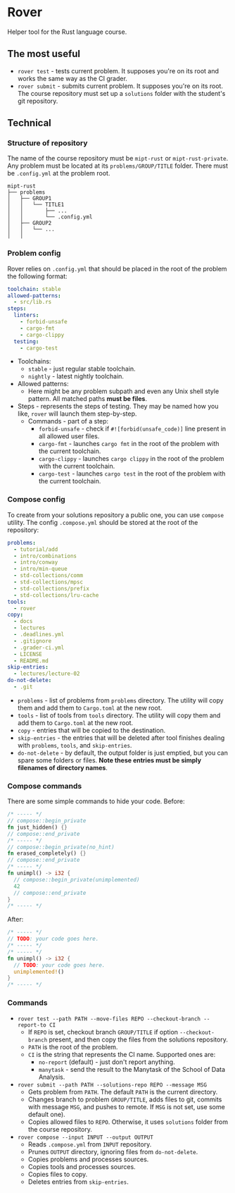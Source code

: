 # Rover

Helper tool for the Rust language course.

## The most useful

- `rover test` - tests current problem. It supposes you're on its root and works the same way as the CI grader.
- `rover submit` - submits current problem. It supposes you're on its root. The course repository must set up a `solutions` folder with the student's git repository.

## Technical

### Structure of repository

The name of the course repository must be `mipt-rust` or `mipt-rust-private`. Any problem must be located at its `problems/GROUP/TITLE` folder. There must be `.config.yml` at the problem root.

```plain
mipt-rust
├── problems
│   ├── GROUP1
│   │   └── TITLE1
│   │       ├── ...
│   │       └── .config.yml
│   ├── GROUP2
│   │   └── ...
│   │
```

### Problem config

Rover relies on `.config.yml` that should be placed in the root of the problem the following format:

```yml
toolchain: stable
allowed-patterns:
  - src/lib.rs
steps:
  linters:
    - forbid-unsafe
    - cargo-fmt
    - cargo-clippy
  testing:
    - cargo-test
```

- Toolchains:
  - `stable` - just regular stable toolchain.
  - `nightly` - latest nightly toolchain.
- Allowed patterns:
  - Here might be any problem subpath and even any Unix shell style pattern. All matched paths **must be files**.
- Steps - represents the steps of testing. They may be named how you like, `rover` will launch them step-by-step.
  - Commands - part of a step:
    - `forbid-unsafe` - check if `#![forbid(unsafe_code)]` line present in all allowed user files.
    - `cargo-fmt` - launches `cargo fmt` in the root of the problem with the current toolchain.
    - `cargo-clippy` - launches `cargo clippy` in the root of the problem with the current toolchain.
    - `cargo-test` - launches `cargo test` in the root of the problem with the current toolchain.

### Compose config

To create from your solutions repository a public one, you can use `compose` utility. The config `.compose.yml` should be stored at the root of the repository:

```yml
problems:
  - tutorial/add
  - intro/combinations
  - intro/conway
  - intro/min-queue
  - std-collections/comm
  - std-collections/mpsc
  - std-collections/prefix
  - std-collections/lru-cache
tools:
  - rover
copy:
  - docs
  - lectures
  - .deadlines.yml
  - .gitignore
  - .grader-ci.yml
  - LICENSE
  - README.md
skip-entries:
  - lectures/lecture-02
do-not-delete:
  - .git
```

- `problems` - list of problems from `problems` directory. The utility will copy them and add them to `Cargo.toml` at the new root.
- `tools` - list of tools from `tools` directory. The utility will copy them and add them to `Cargo.toml` at the new root.
- `copy` - entries that will be copied to the destination.
- `skip-entries` - the entries that will be deleted after tool finishes dealing with `problems`, `tools`, and `skip-entries`.
- `do-not-delete` - by default, the output folder is just emptied, but you can spare some folders or files. **Note these entries must be simply filenames of directory names**.

### Compose commands

There are some simple commands to hide your code. Before:

```rust
/* ----- */
// compose::begin_private
fn just_hidden() {}
// compose::end_private
/* ----- */
// compose::begin_private(no_hint)
fn erased_completely() {}
// compose::end_private
/* ----- */
fn unimpl() -> i32 {
  // compose::begin_private(unimplemented)
  42
  // compose::end_private
}
/* ----- */
```

After:

```rust
/* ----- */
// TODO: your code goes here.
/* ----- */
/* ----- */
fn unimpl() -> i32 {
  // TODO: your code goes here.
  unimplemented!()
}
/* ----- */
```

### Commands

- `rover test --path PATH --move-files REPO --checkout-branch --report-to CI`
  - If `REPO` is set, checkout branch `GROUP/TITLE` if option `--checkout-branch` present, and then copy the files from the solutions repository.
  - `PATH` is the root of the problem.
  - `CI` is the string that represents the CI name. Supported ones are:
    - `no-report` (default) - just don't report anything.
    - `manytask` - send the result to the Manytask of the School of Data Analysis.
- `rover submit --path PATH --solutions-repo REPO --message MSG`
  - Gets problem from `PATH`. The default `PATH` is the current directory.
  - Changes branch to problem `GROUP/TITLE`, adds files to git, commits with message `MSG`, and pushes to remote. If `MSG` is not set, use some default one).
  - Copies allowed files to `REPO`. Otherwise, it uses `solutions` folder from the course repository.
- `rover compose --input INPUT --output OUTPUT`
  - Reads `.compose.yml` from `INPUT` repository.
  - Prunes `OUTPUT` directory, ignoring files from `do-not-delete`.
  - Copies problems and processes sources.
  - Copies tools and processes sources.
  - Copies files to copy.
  - Deletes entries from `skip-entries`.
